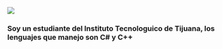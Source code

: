 ![](https://blog.infoempleo.com/media/2017/11/ThinkstockPhotos-537331536-881x399.gif)
### Soy un estudiante del Instituto Tecnologuico de Tijuana, los lenguajes que manejo son C# y C++

<!--
**Dany305/Dany305** is a ✨ _special_ ✨ repository because its `README.md` (this file) appears on your GitHub profile.

Here are some ideas to get you started:

- 🔭 I’m currently working on ...
- 🌱 I’m currently learning ...
- 👯 I’m looking to collaborate on ...
- 🤔 I’m looking for help with ...
- 💬 Ask me about ...
- 📫 How to reach me: ...
- 😄 Pronouns: ...
- ⚡ Fun fact: ...
-->
